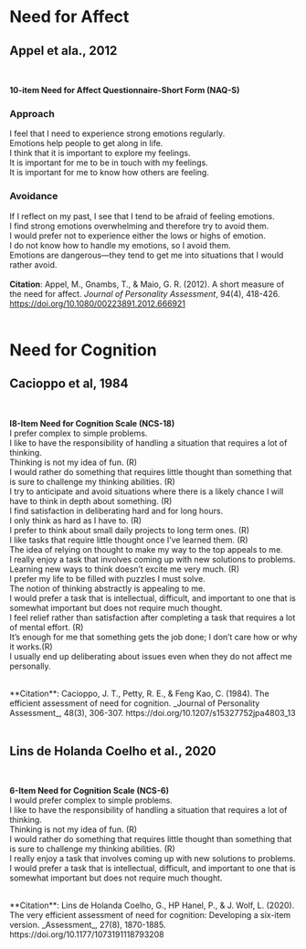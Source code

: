 # Need for Affect
## Appel et ala., 2012 <br />
<br />

**10-item Need for Affect Questionnaire-Short Form (NAQ-S)** <br />
### Approach <br />
I feel that I need to experience strong emotions regularly. <br />
Emotions help people to get along in life. <br />
I think that it is important to explore my feelings. <br />
It is important for me to be in touch with my feelings. <br />
It is important for me to know how others are feeling. <br />
### Avoidance <br />
If I reflect on my past, I see that I tend to be afraid of feeling emotions. <br />
I find strong emotions overwhelming and therefore try to avoid them. <br />
I would prefer not to experience either the lows or highs of emotion. <br />
I do not know how to handle my emotions, so I avoid them. <br />
Emotions are dangerous—they tend to get me into situations that I would rather avoid. <br />
<br />
**Citation**: Appel, M., Gnambs, T., & Maio, G. R. (2012). A short measure of the need for affect. _Journal of Personality Assessment_, 94(4), 418-426. https://doi.org/10.1080/00223891.2012.666921 <br />
<br />
 
# Need for Cognition
## Cacioppo et al, 1984 <br />
<br />

**I8-Item Need for Cognition Scale (NCS-18)** <br />
I prefer complex to simple problems. <br />
I like to have the responsibility of handling a situation that requires a lot of thinking. <br />
Thinking is not my idea of fun. (R) <br />
I would rather do something that requires little thought than something that is sure to challenge my thinking abilities. (R) <br />
I try to anticipate and avoid situations where there is a likely chance I will have to think in depth about something. (R) <br />
I find satisfaction in deliberating hard and for long hours. <br />
I only think as hard as I have to. (R) <br />
I prefer to think about small daily projects to long term ones. (R) <br />
I like tasks that require little thought once I’ve learned them. (R) <br />
The idea of relying on thought to make my way to the top appeals to me. <br />
I really enjoy a task that involves coming up with new solutions to problems. <br />
Learning new ways to think doesn’t excite me very much. (R) <br />
I prefer my life to be filled with puzzles I must solve. <br />
The notion of thinking abstractly is appealing to me. <br />
I would prefer a task that is intellectual, difficult, and important to one that is somewhat important but does not require much thought. <br />
I feel relief rather than satisfaction after completing a task that requires a lot of mental effort. (R) <br />
It’s enough for me that something gets the job done; I don’t care how or why it works.(R) <br />
I usually end up deliberating about issues even when they do not affect me personally. <br />

<br />
**Citation**: Cacioppo, J. T., Petty, R. E., & Feng Kao, C. (1984). The efficient assessment of need for cognition. _Journal of Personality Assessment_, 48(3), 306-307. https://doi.org/10.1207/s15327752jpa4803_13 <br />
<br />

## Lins de Holanda Coelho et al., 2020 <br />
<br />

**6-Item Need for Cognition Scale (NCS-6)** <br />
I would prefer complex to simple problems. <br />
I like to have the responsibility of handling a situation that requires a lot of thinking. <br />
Thinking is not my idea of fun. (R) <br />
I would rather do something that requires little thought than something that is sure to challenge my thinking abilities. (R) <br />
I really enjoy a task that involves coming up with new solutions to problems. <br />
I would prefer a task that is intellectual, difficult, and important to one that is somewhat important but does not require much thought. <br />

<br />
**Citation**: Lins de Holanda Coelho, G., HP Hanel, P., & J. Wolf, L. (2020). The very efficient assessment of need for cognition: Developing a six-item version. _Assessment_, 27(8), 1870-1885. https://doi.org/10.1177/1073191118793208 <br />
<br />

 

